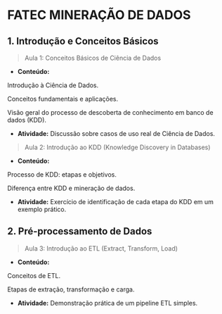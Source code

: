 # FATEC MINERAÇÃO DE DADOS
## 1. Introdução e Conceitos Básicos
> Aula 1: Conceitos Básicos de Ciência de Dados
- **Conteúdo:**

Introdução à Ciência de Dados.

Conceitos fundamentais e aplicações.

Visão geral do processo de descoberta de conhecimento em banco de dados (KDD).

- **Atividade:** Discussão sobre casos de uso real de Ciência de Dados.

> Aula 2: Introdução ao KDD (Knowledge Discovery in Databases)

- **Conteúdo:**

Processo de KDD: etapas e objetivos.

Diferença entre KDD e mineração de dados.

- **Atividade:** Exercício de identificação de cada etapa do KDD em um exemplo prático.

## 2. Pré-processamento de Dados

> Aula 3: Introdução ao ETL (Extract, Transform, Load)

- **Conteúdo:**

Conceitos de ETL.

Etapas de extração, transformação e carga.

- **Atividade:** Demonstração prática de um pipeline ETL simples.

